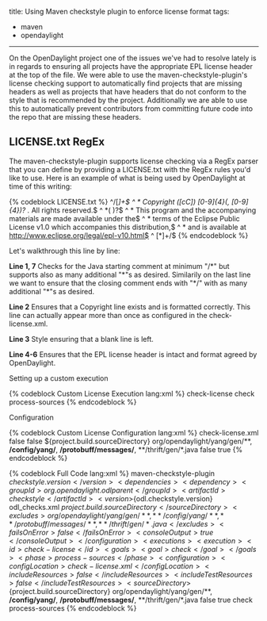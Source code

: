 title: Using Maven checkstyle plugin to enforce license format
tags:
- maven
- opendaylight
---
On the OpenDaylight project one of the issues we've had to resolve lately is in regards to ensuring all projects have the appropriate EPL license header at the top of the file. We were able to use the maven-checkstyle-plugin's license checking support to automatically find projects that are missing headers as well as projects that have headers that do not conform to the style that is recommended by the project. Additionally we are able to use this to automatically prevent contributors from committing future code into the repo that are missing these headers.

## LICENSE.txt RegEx

The maven-checkstyle-plugin supports license checking via a RegEx parser that you can define by providing a LICENSE.txt with the RegEx rules you'd like to use. Here is an example of what is being used by OpenDaylight at time of this writing:

{% codeblock LICENSE.txt %}
^/[*]+$
^ \* Copyright \([cC]\) [0-9]{4}(, [0-9]{4})? .* All rights reserved.$
^ \*( )?$
^ \* This program and the accompanying materials are made available under the$
^ \* terms of the Eclipse Public License v1.0 which accompanies this distribution,$
^ \* and is available at http://www.eclipse.org/legal/epl-v10.html$
^ [*]+/$
{% endcodeblock %}

Let's walkthrough this line by line:

**Line 1, 7**
Checks for the Java starting comment at minimum "/\*" but supports also as many additional "\*"s as desired. Similarily on the last line we want to ensure that the closing comment ends with "\*/" with as many additional "\*"s as desired.

**Line 2**
Ensures that a Copyright line exists and is formatted correctly. This line can actually appear more than once as configured in the check-license.xml.

**Line 3**
Style ensuring that a blank line is left.

**Line 4-6**
Ensures that the EPL license header is intact and format agreed by OpenDaylight.

Setting up a custom execution

{% codeblock Custom License Execution lang:xml %}
            <execution>
              <id>check-license</id>
              <goals>
                <goal>check</goal>
              </goals>
              <phase>process-sources</phase>
            </execution>
{% endcodeblock %}

Configuration

{% codeblock Custom License Configuration lang:xml %}
              <configuration>
                <configLocation>check-license.xml</configLocation>
                <includeResources>false</includeResources>
                <includeTestResources>false</includeTestResources>
                <sourceDirectory>${project.build.sourceDirectory}</sourceDirectory>
                <excludes>
                  org/opendaylight/yang/gen/**,
                  **/config/yang/**,
                  **/protobuff/messages/**,
                  **/thrift/gen/*.java
                </excludes>
                <failsOnError>false</failsOnError>
                <consoleOutput>true</consoleOutput>
              </configuration>
{% endcodeblock %}

{% codeblock Full Code lang:xml %}
        <plugin>
          <artifactId>maven-checkstyle-plugin</artifactId>
          <version>${checkstyle.version}</version>
          <dependencies>
            <dependency>
              <groupId>org.opendaylight.odlparent</groupId>
              <artifactId>checkstyle</artifactId>
              <version>${odl.checkstyle.version}</version>
            </dependency>
          </dependencies>
          <configuration>
            <configLocation>odl_checks.xml</configLocation>
            <!-- <sourceDirectory> is needed so that checkstyle ignores the
                 generated sources directory -->
            <sourceDirectory>${project.build.sourceDirectory}</sourceDirectory>
            <excludes>
              org/opendaylight/yang/gen/**,
              **/config/yang/**,
              **/protobuff/messages/**,
              **/thrift/gen/*.java
            </excludes>
            <failsOnError>false</failsOnError>
            <consoleOutput>true</consoleOutput>
          </configuration>
          <executions>
            <execution>
              <id>check-license</id>
              <goals>
                <goal>check</goal>
              </goals>
              <phase>process-sources</phase>
              <configuration>
                <configLocation>check-license.xml</configLocation>
                <includeResources>false</includeResources>
                <includeTestResources>false</includeTestResources>
                <sourceDirectory>${project.build.sourceDirectory}</sourceDirectory>
                <excludes>
                  org/opendaylight/yang/gen/**,
                  **/config/yang/**,
                  **/protobuff/messages/**,
                  **/thrift/gen/*.java
                </excludes>
                <failsOnError>false</failsOnError>
                <consoleOutput>true</consoleOutput>
              </configuration>
            </execution>
            <execution>
              <goals>
                <goal>check</goal>
              </goals>
              <phase>process-sources</phase>
            </execution>
          </executions>
        </plugin>
{% endcodeblock %}
